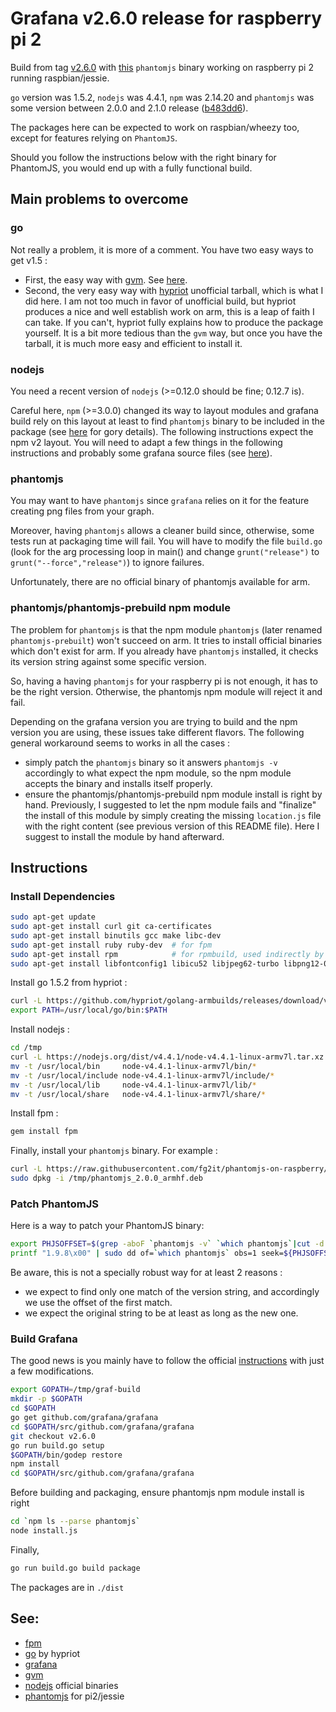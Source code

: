 # Grafana v2.6.0 release for raspberry pi 2
Build from tag [v2.6.0](https://github.com/grafana/grafana/tree/v2.6.0) with
[this](https://github.com/fg2it/phantomjs-on-raspberry/tree/master/jessie/b483dd673a1ca589ff10c5f73dfea1e43bfa3225)
`phantomjs` binary working on raspberry pi 2 running raspbian/jessie.

`go` version was 1.5.2, `nodejs` was 4.4.1, `npm` was 2.14.20 and `phantomjs` was
some version between 2.0.0 and 2.1.0 release
([b483dd6](https://github.com/ariya/phantomjs/tree/b483dd673a1ca589ff10c5f73dfea1e43bfa3225)).

The packages here can be expected to work on raspbian/wheezy too, except for
features relying on `PhantomJS`.

Should you follow the instructions below with the right binary for PhantomJS,
you would end up with a fully functional build.


## Main problems to overcome
### go
Not really a problem, it is more of a comment. You have two easy ways to get v1.5 :
- First, the easy way with [gvm](https://github.com/moovweb/gvm). See [here](https://github.com/fg2it/grafana-on-raspberry/tree/master/wheezy/f27f028d4495e46e9b509704e1fc52dcd2d0b5e8).
- Second, the very easy way with [hypriot](http://blog.hypriot.com/post/how-to-compile-go-on-arm/)
unofficial tarball, which is what I did here. I am not too much in favor of
unofficial build, but hypriot produces a nice and well establish work on arm,
this is a leap of faith I can take. If you can't, hypriot fully explains how to
produce the package yourself. It is a bit more tedious than the `gvm` way, but once
you have the tarball, it is much more easy and efficient to install it.

### nodejs
You need a recent version of `nodejs` (>=0.12.0 should be fine; 0.12.7 is).

Careful here, `npm` (>=3.0.0) changed its way to layout modules and grafana
build rely on this layout at least to find `phantomjs` binary to be included
in the package (see [here](https://github.com/grafana/grafana/blob/v2.6.0/tasks/options/phantomjs.js)
for gory details). 
The following instructions expect the npm v2 layout. You will need to adapt a
few things in the following instructions and probably some grafana source files
(see [here](https://github.com/grafana/grafana/blob/v3.0-beta1/tasks/options/phantomjs.js)).

### phantomjs
You may want to have `phantomjs` since `grafana` relies on it for the feature
creating png files from your graph.

Moreover, having `phantomjs` allows a cleaner build since, otherwise, some tests run at packaging time
will fail. You will have to modify the file `build.go` (look for the arg processing loop in main() and
change `grunt("release")` to `grunt("--force","release")`) to ignore failures.

Unfortunately, there are no official binary of phantomjs available for arm.

### phantomjs/phantomjs-prebuild npm module
The problem for `phantomjs` is that the npm module `phantomjs` (later renamed
`phantomjs-prebuilt`) won't succeed on arm. It tries to install official binaries
which don't exist for arm. If you already have `phantomjs` installed, it checks
its version string against some specific version. 

So, having a having `phantomjs` for your raspberry pi is not enough, it has to
be the right version. Otherwise, the phantomjs npm module will reject it and
fail.

Depending on the grafana version you are trying to build and the npm version you
are using, these issues take different flavors. The following general
workaround seems to works in all the cases :
- simply patch the `phantomjs` binary so it answers `phantomjs -v` accordingly
  to what expect the npm module, so the npm module accepts the binary and
  installs itself properly.
- ensure the phantomjs/phantomjs-prebuild npm module install is right by hand.
  Previously, I suggested to let the npm module fails and "finalize" the install
  of this module by simply creating the missing `location.js` file with the
  right content (see previous version of this README file). Here I suggest to
  install the module by hand afterward.


## Instructions
### Install Dependencies
```bash
sudo apt-get update
sudo apt-get install curl git ca-certificates
sudo apt-get install binutils gcc make libc-dev
sudo apt-get install ruby ruby-dev  # for fpm
sudo apt-get install rpm            # for rpmbuild, used indirectly by grafana (call to fpm)
sudo apt-get install libfontconfig1 libicu52 libjpeg62-turbo libpng12-0 # for my phantomjs binary !
```
Install go 1.5.2 from hypriot :
```bash
curl -L https://github.com/hypriot/golang-armbuilds/releases/download/v1.5.2/go1.5.2.linux-armv7.tar.gz | tar -xz -C /usr/local
export PATH=/usr/local/go/bin:$PATH
```
Install nodejs :
```bash
cd /tmp
curl -L https://nodejs.org/dist/v4.4.1/node-v4.4.1-linux-armv7l.tar.xz | tar xfJ  -                                                       && \
mv -t /usr/local/bin     node-v4.4.1-linux-armv7l/bin/*
mv -t /usr/local/include node-v4.4.1-linux-armv7l/include/*
mv -t /usr/local/lib     node-v4.4.1-linux-armv7l/lib/*
mv -t /usr/local/share   node-v4.4.1-linux-armv7l/share/*
```
Install fpm :
```bash
gem install fpm
```
Finally, install your `phantomjs` binary. For example :
```bash
curl -L https://raw.githubusercontent.com/fg2it/phantomjs-on-raspberry/master/jessie/b483dd673a1ca589ff10c5f73dfea1e43bfa3225/phantomjs_2.0.0_armhf.deb -o /tmp/phantomjs_2.0.0_armhf.deb
sudo dpkg -i /tmp/phantomjs_2.0.0_armhf.deb
```

### Patch PhantomJS
Here is a way to patch your PhantomJS binary:
```bash
export PHJSOFFSET=$(grep -aboF `phantomjs -v` `which phantomjs`|cut -d':' -f1)
printf "1.9.8\x00" | sudo dd of=`which phantomjs` obs=1 seek=${PHJSOFFSET} conv=notrunc
```
Be aware, this is not a specially robust way for at least 2 reasons :
- we expect to find only one match of the version string, and accordingly we use the offset of the first match.
- we expect the original string to be at least as long as the new one.

### Build Grafana
The good news is you mainly have to follow the official
[instructions](https://github.com/grafana/grafana/blob/v2.6.0/docs/sources/project/building_from_source.md)
with just a few modifications.
```bash
export GOPATH=/tmp/graf-build
mkdir -p $GOPATH
cd $GOPATH
go get github.com/grafana/grafana
cd $GOPATH/src/github.com/grafana/grafana
git checkout v2.6.0
go run build.go setup    
$GOPATH/bin/godep restore   
npm install
cd $GOPATH/src/github.com/grafana/grafana
```

Before building and packaging, ensure phantomjs npm module install is right
```bash
cd `npm ls --parse phantomjs`
node install.js
```

Finally,
```bash
go run build.go build package
```
The packages are in `./dist`


## See:
- [fpm](https://github.com/jordansissel/fpm)
- [go](http://blog.hypriot.com/post/how-to-compile-go-on-arm/) by hypriot
- [grafana](https://github.com/grafana/grafana/blob/v2.6.0/docs/sources/project/building_from_source.md)
- [gvm](https://github.com/moovweb/gvm)
- [nodejs](https://nodejs.org/dist/v4.4.1/node-v4.4.1-linux-armv7l.tar.xz) official binaries
- [phantomjs](https://github.com/fg2it/phantomjs-on-raspberry/blob/master/jessie/b483dd673a1ca589ff10c5f73dfea1e43bfa3225/phantomjs?raw=true) for pi2/jessie
